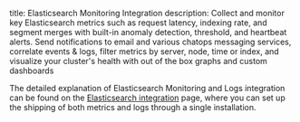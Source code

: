 title: Elasticsearch Monitoring Integration
description: Collect and monitor key Elasticsearch metrics such as request latency, indexing rate, and segment merges with built-in anomaly detection, threshold, and heartbeat alerts. Send notifications to email and various chatops messaging services, correlate events & logs, filter metrics by server, node, time or index, and visualize your cluster's health with out of the box graphs and custom dashboards

The detailed explanation of Elasticsearch Monitoring and Logs integration can be found on the [Elasticsearch integration](https://sematext.com/docs/integration/elasticsearch-integration/) page, where you can set up the shipping of both metrics and logs through a single installation.
